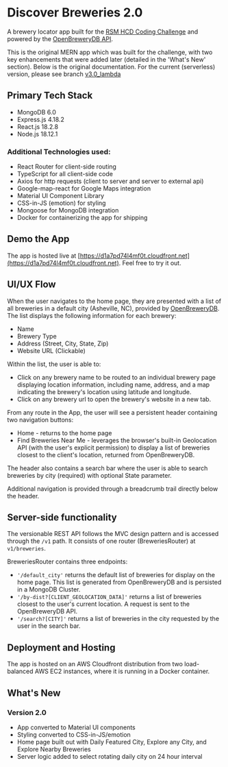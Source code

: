 # Discover Breweries 2.0

A brewery locator app built for the [RSM HCD Coding Challenge](<https://rsm-hcd-coding-challenge.s3.amazonaws.com/requirements/RSM+HCD+Coding+Challenge+Instructions+(1).pdf>) and powered by the [OpenBreweryDB API](https://www.openbrewerydb.org/documentation).

This is the original MERN app which was built for the challenge, with two key enhancements that were added later (detailed in the 'What's New' section). Below is the original documentation. For the current (serverless) version, please see branch [v3.0_lambda](https://github.com/sds-smith/discover-breweries/tree/v3.0_lambda)

## Primary Tech Stack

- MongoDB 6.0
- Express.js 4.18.2
- React.js 18.2.8
- Node.js 18.12.1

### Additional Technologies used:

- React Router for client-side routing
- TypeScript for all client-side code
- Axios for http requests (client to server and server to external api)
- Google-map-react for Google Maps integration
- Material UI Component Library
- CSS-in-JS (emotion) for styling
- Mongoose for MongoDB integration
- Docker for containerizing the app for shipping

## Demo the App

The app is hosted live at [https://d1a7pd74l4mf0t.cloudfront.net](https://d1a7pd74l4mf0t.cloudfront.net). Feel free to try it out.

## UI/UX Flow

When the user navigates to the home page, they are presented with a list of all breweries in a default city (Asheville, NC), provided by [OpenBreweryDB](https://www.openbrewerydb.org/documentation). The list displays the following information for each brewery:

- Name
- Brewery Type
- Address (Street, City, State, Zip)
- Website URL (Clickable)

Within the list, the user is able to:

- Click on any brewery name to be routed to an individual brewery page displaying location information, including name, address, and a map indicating the brewery's location using latitude and longitude.
- Click on any brewery url to open the brewery's website in a new tab.

From any route in the App, the user will see a persistent header containing two navigation buttons:

- Home - returns to the home page
- Find Breweries Near Me - leverages the browser's built-in Geolocation API (with the user's explicit permission) to display a list of breweries closest to the client's location, returned from OpenBreweryDB.

The header also contains a search bar where the user is able to search breweries by city (required) with optional State parameter.

Additional navigation is provided through a breadcrumb trail directly below the header.

## Server-side functionality

The versionable REST API follows the MVC design pattern and is accessed through the `/v1` path. It consists of one router (BreweriesRouter) at `v1/breweries`.

BreweriesRouter contains three endpoints:

- `'/default_city'` returns the default list of breweries for display on the home page. This list is generated from OpenBreweryDB and is persisted in a MongoDB Cluster.
- `'/by-dist?[CLIENT_GEOLOCATION_DATA]'` returns a list of breweries closest to the user's current location. A request is sent to the OpenBreweryDB API.
- `'/search?[CITY]'` returns a list of breweries in the city requested by the user in the search bar.

## Deployment and Hosting

The app is hosted on an AWS Cloudfront distribution from two load-balanced AWS EC2 instances, where it is running in a Docker container.

## What's New

### Version 2.0

- App converted to Material UI components
- Styling converted to CSS-in-JS/emotion
- Home page built out with Daily Featured City, Explore any City, and Explore Nearby Breweries
- Server logic added to select rotating daily city on 24 hour interval

[def]: #whats-new
